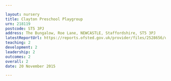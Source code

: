 ```yaml
---

layout: nursery
title: Clayton Preschool Playgroup
urn: 218119
postcode: ST5 3PJ
address: The Bungalow, Roe Lane, NEWCASTLE, Staffordshire, ST5 3PJ
latestReportUrl: https://reports.ofsted.gov.uk/provider/files/2528656/urn/218119.pdf
teaching: 2
development: 2
leadership: 2
outcomes: 2
overall: 2
date: 20 November 2015

---
```


